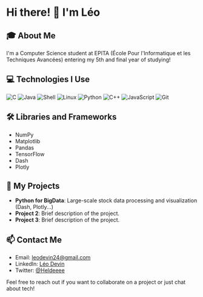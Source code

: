 # Hi there! 👋 I'm Léo

## 🎓 About Me
I'm a Computer Science student at EPITA (École Pour l'Informatique et les Techniques Avancées) entering my 5th and final year of studying!

## 💻 Technologies I Use
![C](https://img.shields.io/badge/-C-A8B9CC?style=flat-square&logo=c&logoColor=white)
![Java](https://img.shields.io/badge/-Java-007396?style=flat-square&logo=java&logoColor=white)
![Shell](https://img.shields.io/badge/-Shell-4EAA25?style=flat-square&logo=gnu-bash&logoColor=white)
![Linux](https://img.shields.io/badge/-Linux-FCC624?style=flat-square&logo=linux&logoColor=black)
![Python](https://img.shields.io/badge/-Python-3776AB?style=flat-square&logo=Python&logoColor=white)
![C++](https://img.shields.io/badge/-C++-00599C?style=flat-square&logo=c%2B%2B&logoColor=white)
![JavaScript](https://img.shields.io/badge/-JavaScript-F7DF1E?style=flat-square&logo=javascript&logoColor=black)
![Git](https://img.shields.io/badge/-Git-F05032?style=flat-square&logo=git&logoColor=white)

## 🛠 Libraries and Frameworks
- NumPy
- Matplotlib
- Pandas
- TensorFlow
- Dash
- Plotly

## 🚀 My Projects
- **Python for BigData**: Large-scale stock data processing and visualization (Dash, Plotly...)
- **Project 2**: Brief description of the project.
- **Project 3**: Brief description of the project.

## 📫 Contact Me
- Email: leodevin24@gmail.com
- LinkedIn: [Léo Devin](https://www.linkedin.com/in/leo-devin/)
- Twitter: [@Heldeeee](https://twitter.com/heldeeee)

Feel free to reach out if you want to collaborate on a project or just chat about tech!
